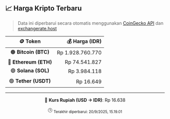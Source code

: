 

<!-- HARGA_KRIPTO -->
## 📈 Harga Kripto Terbaru

> Data ini diperbarui secara otomatis menggunakan [CoinGecko API](https://www.coingecko.com/) dan [exchangerate.host](https://exchangerate.host/)

<div align="center">

| 🪙 Token | 💰 Harga (IDR) |
|:------:|---------------:|
| 🟠 **Bitcoin (BTC)**   | Rp 1.928.760.770 |
| 🔵 **Ethereum (ETH)**  | Rp 74.541.827 |
| 🟣 **Solana (SOL)**    | Rp 3.984.118 |
| 🟢 **Tether (USDT)**   | Rp 16.649 |

---

💱 **Kurs Rupiah (USD → IDR)**: Rp 16.638

🕒 <sub>Terakhir diperbarui: 20/9/2025, 15.19.01</sub>

</div>
<!-- /HARGA_KRIPTO -->